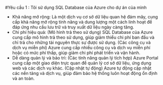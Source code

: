 #Yêu cầu 1 : Tôi sử dụng SQL Database của Azure cho dự án của mình 
  - Khả năng mở rộng:  Là một dịch vụ cơ sở dữ liệu quan hệ đám mây, cung cấp khả năng mở rộng tính năng và dung lượng một cách linh hoạt để đáp ứng nhu cầu lưu trữ và truy xuất dữ liệu ngày càng tăng.
  - Chi phí hiệu quả: (Mô hình trả theo sử dụng) SQL Database của Azure cung cấp mô hình trả theo sử dụng, giúp giảm thiểu chi phí ban đầu và chỉ trả cho những tài nguyên thực sự được sử dụng.
                      (Các công cụ và dịch vụ miễn phí) Azure cung cấp nhiều công cụ và dịch vụ miễn phí hoặc có mức phí thấp, giúp giảm chi phí phát triển và vận hành.
  - Dễ dàng quản lý và bảo trì: (Các tính năng quản lý tích hợp) Azure Portal cung cấp một giao diện trực quan để quản lý cơ sở dữ liệu, ứng dụng web và các dịch vụ khác.
                                (Cập nhật tự động) Azure tự động cập nhật các nền tảng và dịch vụ, giúp đảm bảo hệ thống luôn hoạt động ổn định và an toàn.
